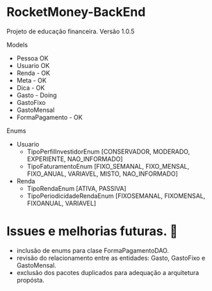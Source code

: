# RocketMoney-BackEnd
Projeto de educação financeira.
Versão 1.0.5

Models
 - Pessoa OK
 - Usuario OK 
 - Renda - OK
 - Meta - OK
 - Dica - OK
 - Gasto - Doing
 - GastoFixo
 - GastoMensal
 - FormaPagamento - OK
 
 Enums
 - Usuario
 	- TipoPerfilInvestidorEnum [CONSERVADOR, MODERADO, EXPERIENTE, NAO_INFORMADO]
 	- TipoFaturamentoEnum [FIXO_SEMANAL, FIXO_MENSAL, FIXO_ANUAL, VARIAVEL, MISTO, NAO_INFORMADO]
 - Renda
 	- TipoRendaEnum [ATIVA, PASSIVA]
 	- TipoPeriodicidadeRendaEnum [FIXOSEMANAL, FIXOMENSAL, FIXOANUAL, VARIAVEL]
 	
# Issues e melhorias futuras. :bug:
- inclusão de enums para clase FormaPagamentoDAO.
- revisão do relacionamento entre as entidades: Gasto, GastoFixo e GastoMensal.
- exclusão dos pacotes duplicados para adequação a arquitetura propósta.